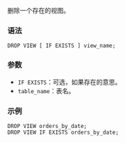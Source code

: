 删除一个存在的视图。
### 语法
```
DROP VIEW [ IF EXISTS ] view_name;
```
### 参数
- `IF EXISTS`：可选，如果存在的意思。
- `table_name`：表名。

### 示例
```
DROP VIEW orders_by_date;
DROP VIEW IF EXISTS orders_by_date;
```